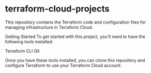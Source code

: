 # terraform-cloud-projects
This repository contains the Terraform code and configuration files for managing infrastructure in Terraform Cloud.

Getting Started
To get started with this project, you'll need to have the following tools installed:

Terraform CLI
Git


Once you have these tools installed, you can clone this repository and configure Terraform to use your Terraform Cloud account:

